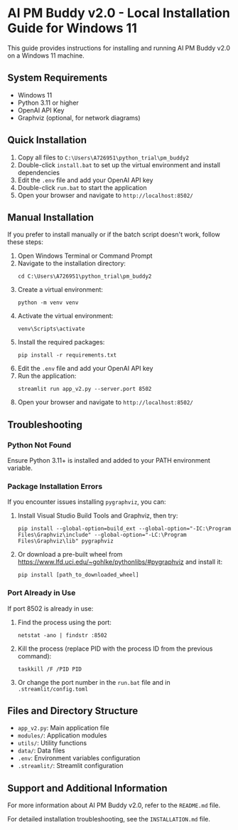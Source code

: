 # AI PM Buddy v2.0 - Local Installation Guide for Windows 11

This guide provides instructions for installing and running AI PM Buddy v2.0 on a Windows 11 machine.

## System Requirements

- Windows 11
- Python 3.11 or higher
- OpenAI API Key
- Graphviz (optional, for network diagrams)

## Quick Installation

1. Copy all files to `C:\Users\A726951\python_trial\pm_buddy2`
2. Double-click `install.bat` to set up the virtual environment and install dependencies
3. Edit the `.env` file and add your OpenAI API key
4. Double-click `run.bat` to start the application
5. Open your browser and navigate to `http://localhost:8502/`

## Manual Installation

If you prefer to install manually or if the batch script doesn't work, follow these steps:

1. Open Windows Terminal or Command Prompt
2. Navigate to the installation directory:
   ```
   cd C:\Users\A726951\python_trial\pm_buddy2
   ```
3. Create a virtual environment:
   ```
   python -m venv venv
   ```
4. Activate the virtual environment:
   ```
   venv\Scripts\activate
   ```
5. Install the required packages:
   ```
   pip install -r requirements.txt
   ```
6. Edit the `.env` file and add your OpenAI API key
7. Run the application:
   ```
   streamlit run app_v2.py --server.port 8502
   ```
8. Open your browser and navigate to `http://localhost:8502/`

## Troubleshooting

### Python Not Found

Ensure Python 3.11+ is installed and added to your PATH environment variable.

### Package Installation Errors

If you encounter issues installing `pygraphviz`, you can:

1. Install Visual Studio Build Tools and Graphviz, then try:
   ```
   pip install --global-option=build_ext --global-option="-IC:\Program Files\Graphviz\include" --global-option="-LC:\Program Files\Graphviz\lib" pygraphviz
   ```

2. Or download a pre-built wheel from https://www.lfd.uci.edu/~gohlke/pythonlibs/#pygraphviz and install it:
   ```
   pip install [path_to_downloaded_wheel]
   ```

### Port Already in Use

If port 8502 is already in use:

1. Find the process using the port:
   ```
   netstat -ano | findstr :8502
   ```
2. Kill the process (replace PID with the process ID from the previous command):
   ```
   taskkill /F /PID PID
   ```

3. Or change the port number in the `run.bat` file and in `.streamlit/config.toml`

## Files and Directory Structure

- `app_v2.py`: Main application file
- `modules/`: Application modules
- `utils/`: Utility functions
- `data/`: Data files
- `.env`: Environment variables configuration
- `.streamlit/`: Streamlit configuration

## Support and Additional Information

For more information about AI PM Buddy v2.0, refer to the `README.md` file.

For detailed installation troubleshooting, see the `INSTALLATION.md` file.